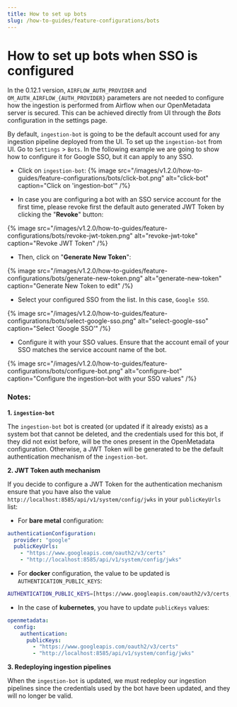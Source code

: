 ```yaml
---
title: How to set up bots
slug: /how-to-guides/feature-configurations/bots
---
```


# How to set up bots when SSO is configured

In the 0.12.1 version, `AIRFLOW_AUTH_PROVIDER` and `OM_AUTH_AIRFLOW_{AUTH_PROVIDER}` parameters are not needed to configure
how the ingestion is performed from Airflow when our OpenMetadata server is secured. This can be achieved directly from UI
through the _Bots_ configuration in the settings page.

By default, `ingestion-bot` is going to be the default account used for any ingestion pipeline deployed from the UI. To set 
up the `ingestion-bot` from UI. Go to `Settings` > `Bots`. In the following example we are going to show how to configure it
for Google SSO, but it can apply to any SSO.

- Click on `ingestion-bot`:
{% image
src="/images/v1.2.0/how-to-guides/feature-configurations/bots/click-bot.png"
alt="click-bot"
caption="Click on 'ingestion-bot'" /%}


- In case you are configuring a bot with an SSO service account for the first time, please revoke first the default auto 
generated JWT Token by clicking the "**Revoke**" button:

{% image
src="/images/v1.2.0/how-to-guides/feature-configurations/bots/revoke-jwt-token.png"
alt="revoke-jwt-toke"
caption="Revoke JWT Token" /%}


- Then, click on "**Generate New Token**":

{% image
src="/images/v1.2.0/how-to-guides/feature-configurations/bots/generate-new-token.png"
alt="generate-new-token"
caption="Generate New Token to edit" /%}


- Select your configured SSO from the list. In this case, `Google SSO`.

{% image
src="/images/v1.2.0/how-to-guides/feature-configurations/bots/select-google-sso.png"
alt="select-google-sso"
caption="Select 'Google SSO'" /%}

- Configure it with your SSO values. Ensure that the account email of your SSO matches the service account name of the 
bot.

{% image
src="/images/v1.2.0/how-to-guides/feature-configurations/bots/configure-bot.png"
alt="configure-bot"
caption="Configure the ingestion-bot with your SSO values" /%}

### Notes:

**1. `ingestion-bot`**

The `ingestion-bot` bot is created (or updated if it already exists) as a system bot that cannot be deleted, and
the credentials used for this bot, if they did not exist before, will be the ones present in the OpenMetadata configuration.
Otherwise, a JWT Token will be generated to be the default authentication mechanism of the `ingestion-bot`.

**2. JWT Token auth mechanism**

If you decide to configure a JWT Token for the authentication mechanism ensure that you have also the value `http://localhost:8585/api/v1/system/config/jwks`
in your `publicKeyUrls` list:

- For **bare metal** configuration:

```yaml
authenticationConfiguration:
  provider: "google"
  publicKeyUrls:
    - "https://www.googleapis.com/oauth2/v3/certs"
    - "http://localhost:8585/api/v1/system/config/jwks"
```

- For **docker** configuration, the value to be updated is `AUTHENTICATION_PUBLIC_KEYS`:

```bash
AUTHENTICATION_PUBLIC_KEYS=[https://www.googleapis.com/oauth2/v3/certs, http://localhost:8585/api/v1/system/config/jwks]
```

- In the case of **kubernetes**, you have to update `publicKeys` values:

```yaml
openmetadata:
  config:
    authentication:
      publicKeys:
        - "https://www.googleapis.com/oauth2/v3/certs"
        - "http://localhost:8585/api/v1/system/config/jwks" 
```

**3. Redeploying ingestion pipelines**

When the `ingestion-bot` is updated, we must redeploy our ingestion pipelines since the credentials used by the bot have been updated,
and they will no longer be valid.

